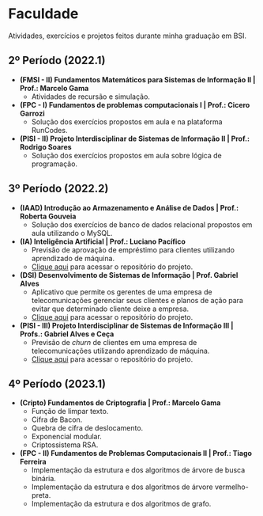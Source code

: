 # Faculdade
Atividades, exercícios e projetos feitos durante minha graduação em BSI.

## 2º Período (2022.1)
* <b>(FMSI - II) Fundamentos Matemáticos para Sistemas de Informação II | Prof.: Marcelo Gama</b>
  * Atividades de recursão e simulação.
* <b>(FPC - I) Fundamentos de problemas computacionais I | Prof.: Cicero Garrozi</b>
  * Solução dos exercícios propostos em aula e na plataforma RunCodes.
* <b>(PISI - II) Projeto Interdisciplinar de Sistemas de Informação II  | Prof.: Rodrigo Soares</b>
  * Solução dos exercícios propostos em aula sobre lógica de programação.

## 3º Período (2022.2)
* <b>(IAAD) Introdução ao Armazenamento e Análise de Dados | Prof.: Roberta Gouveia</b>
  * Solução dos exercícios de banco de dados relacional propostos em aula utilizando o MySQL.
* <b>(IA) Inteligência Artificial | Prof.: Luciano Pacífico</b>
  * Previsão de aprovação de empréstimo para clientes utilizando aprendizado de máquina.
  * [Clique aqui](https://github.com/JoseRoberto1506/Loan-Approval-Prediction) para acessar o repositório do projeto.
* <b>(DSI) Desenvolvimento de Sistemas de Informação | Prof. Gabriel Alves</b>
  * Aplicativo que permite os gerentes de uma empresa de telecomunicações gerenciar seus clientes e planos de ação para evitar que determinado cliente deixe a empresa.
  * [Clique aqui](https://github.com/JoseRoberto1506/Customer-Flight-Predictor) para acessar o repositório do projeto.
* <b>(PISI - III) Projeto Interdisciplinar de Sistemas de Informação III | Profs.: Gabriel Alves e Ceça</b>
  * Previsão de <i>churn</i> de clientes em uma empresa de telecomunicações utilizando aprendizado de máquina.
  * [Clique aqui](https://github.com/JoseRoberto1506/CFP) para acessar o repositório do projeto.

## 4º Período (2023.1)
* <b>(Cripto) Fundamentos de Criptografia | Prof.: Marcelo Gama</b>
  * Função de limpar texto.
  * Cifra de Bacon.
  * Quebra de cifra de deslocamento.
  * Exponencial modular.
  * Criptossistema RSA.
* <b>(FPC - II) Fundamentos de Problemas Computacionais II | Prof.: Tiago Ferreira</b>
  * Implementação da estrutura e dos algoritmos de árvore de busca binária.
  * Implementação da estrutura e dos algoritmos de árvore vermelho-preta.
  * Implementação da estrutura e dos algoritmos de grafo.
